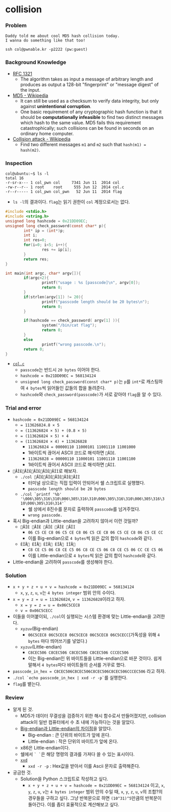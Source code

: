 # collision

### Problem
```
Daddy told me about cool MD5 hash collision today.
I wanna do something like that too!

ssh col@pwnable.kr -p2222 (pw:guest)
```

### Background Knowledge
* [RFC 1321](https://tools.ietf.org/html/rfc1321)
	- The algorithm takes as input a message of arbitrary length and produces as output a 128-bit "fingerprint" or "message digest" of the input.
* [MD5 - Wikipedia](https://en.wikipedia.org/wiki/MD5)
	- It can still be used as a checksum to verify data integrity, but only against **unintentional corruption**.
	- One basic requirement of any cryptographic hash function is that it should be **computationally infeasible** to find two distinct messages which hash to the same value. MD5 fails this requirement catastrophically; such collisions can be found in seconds on an ordinary home computer.
* [Collision attack - Wikipedia](https://en.wikipedia.org/wiki/Collision_attack)
	- Find two different messages `m1` and `m2` such that `hash(m1) = hash(m2)`.

### Inspection
```
col@ubuntu:~$ ls -l
total 16
-r-sr-x--- 1 col_pwn col     7341 Jun 11  2014 col
-rw-r--r-- 1 root    root     555 Jun 12  2014 col.c
-r--r----- 1 col_pwn col_pwn   52 Jun 11  2014 flag
```
* `ls -l`의 결과이다. `flag`는 읽기 권한이 `col` 계정으로서는 없다.

```c
#include <stdio.h>
#include <string.h>
unsigned long hashcode = 0x21DD09EC;
unsigned long check_password(const char* p){
        int* ip = (int*)p;
        int i;
        int res=0;
        for(i=0; i<5; i++){
                res += ip[i];
        }
        return res;
}

int main(int argc, char* argv[]){
        if(argc<2){
                printf("usage : %s [passcode]\n", argv[0]);
                return 0;
        }
        if(strlen(argv[1]) != 20){
                printf("passcode length should be 20 bytes\n");
                return 0;
        }

        if(hashcode == check_password( argv[1] )){
                system("/bin/cat flag");
                return 0;
        }
        else
                printf("wrong passcode.\n");
        return 0;
}
```
* [`col.c`](./col.c)
	- `passcode`는 반드시 `20 bytes` 이어야 한다.
	- `hashcode = 0x21DD09EC = 568134124`
	- `unsigned long check_password(const char* p)`는 `p`를 `int*`로 캐스팅하여 `4 bytes`씩 읽어들인 값들의 합을 돌려준다.
	- `hashcode`와 `check_password(passcode)`가 서로 같아야 `flag`을 알 수 있다.
	
### Trial and error
* `hashcode = 0x21DD09EC = 568134124`
	- `= 113626824.8 × 5`
	- `= (113626824 × 5) + (0.8 × 5)`
	- `= (113626824 × 5) + 4`
	- `= (113626824 × 4) + 113626828`
		+ `113626824 = 00000110 11000101 11001110 11001000`
		+ 1바이트씩 끊어서 ASCII 코드로 해석하면 `ÅÎÈ`.
		+ `113626828 = 00000110 11000101 11001110 11001100`
		+ 1바이트씩 끊어서 ASCII 코드로 해석하면 `ÅÎÌ`.
* `ÅÎÈÅÎÈÅÎÈÅÎÈÅÎÌ`로 해보자.
	- `./col ÅÎÈÅÎÈÅÎÈÅÎÈÅÎÌ`
		+ 터미널 상으로는 직접 입력이 안되어서 쉘 스크립트로 실행했다.
		+ `passcode length should be 20 bytes`
	- ``./col `printf '%b' '\006\305\316\310\006\305\316\310\006\305\316\310\006\305\316\310\006\305\316\314'` ``
		+ 쉘 상에서 8진수를 문자로 출력하여 `passcode`를 넘겨주었다.
		+ `wrong passcode.`
* 혹시 Big-endian과 Little-endian을 고려하지 않아서 이런 것일까?
	- `ÅÎÈ ÅÎÈ ÅÎÈ ÅÎÈ ÅÎÌ`
		+ `06 C5 CE C8 06 C5 CE C8 06 C5 CE C8 06 C5 CE C8 06 C5 CE CC`
		+ 이를 Big-endian으로 `4 bytes`씩 읽은 값의 합이 `hashcode`와 같다.
	- `ÈÎÅ ÈÎÅ ÈÎÅ ÈÎÅ ÌÎÅ`
		+ `C8 CE C5 06 C8 CE C5 06 C8 CE C5 06 C8 CE C5 06 CC CE C5 06`
		+ 이를 Little-endian으로 `4 bytes`씩 읽은 값의 합이 `hashcode`와 같다.
* Little-endian을 고려하여 `passcode`를 생성해야 한다.

### Solution
* `x + y + z + u + v = hashcode = 0x21DD09EC = 568134124`
	- `x`, `y`, `z`, `u`, `v`는 `4 bytes integer` 범위 안의 수이다.
* `x = y = z = u = 113626824`, `v = 113626828`이라고 하자.
	- `x = y = z = u = 0x06C5CEC8`
	- `v = 0x06C5CECC`
* 이들을 이어붙이되, `./col`이 실행되는 시스템 환경에 맞는 Little-endian을 고려한다.
	- `xyzuv`(Big-endian)
		+ `06C5CEC8 06C5CEC8 06C5CEC8 06C5CEC8 06C5CECC`(가독성을 위해 `4 bytes` 마다 띄어쓰기를 넣었다.)
	- `xyzuv`(Little-endian)
		+ `C8CEC506 C8CEC506 C8CEC506 C8CEC506 CCCEC506`
		+ 이는 Big-endian인 위 바이트들을 Little-endian으로 바꾼 것이다. 쉽게 말해서 `4 bytes`마다 바이트들의 순서를 거꾸로 했다.
* `passcode_in_hex = C8CEC506C8CEC506C8CEC506C8CEC506CCCEC506` 라고 하자.
* `` ./col `echo passcode_in_hex | xxd -r -p` ``를 실행한다.
* `flag`를 뱉는다.

### Review
* 알게 된 것.
    - MD5가 데이터 무결성을 검증하기 위한 해시 함수로서 만들어졌지만, collision attack이 일반 컴퓨터에서 수 초 내에 가능하다는 것을 알았다.
    - [Big-endian과 Little-endian의 차이점](http://www.ktword.co.kr/abbr_view.php?m_temp1=2353)을 알았다.
        + Big-endian : 큰 단위의 바이트가 앞에 온다.
        + Little-endian : 작은 단위의 바이트가 앞에 온다.
    - x86은 Little-endian이다.
    - 쉘에서 `` ` ` ``은 해당 명령의 결과를 가져다 쓸 수 있는 표시이다.
    - [`xxd`](https://www.systutorials.com/docs/linux/man/1-xxd/)
        + `xxd -r -p` : Hex값을 받아서 이를 Ascii 문자로 출력해준다.
* 궁금한 것.
    - Solution을 Python 스크립트로 작성하고 싶다.
        + `x + y + z + u + v = hashcode = 0x21DD09EC = 568134124` 이고, `x`, `y`, `z`, `u`, `v`는 `4 bytes integer` 범위 안의 수일 때, `x`, `y`, `z`, `u`, `v`의 조합?의 경우들을 구하고 싶다. 그냥 반복문으로 하면 `(10^31)^5`만큼의 반복문이 돌아간다. 이를 좀더 효율적으로 계산해보고 싶다.